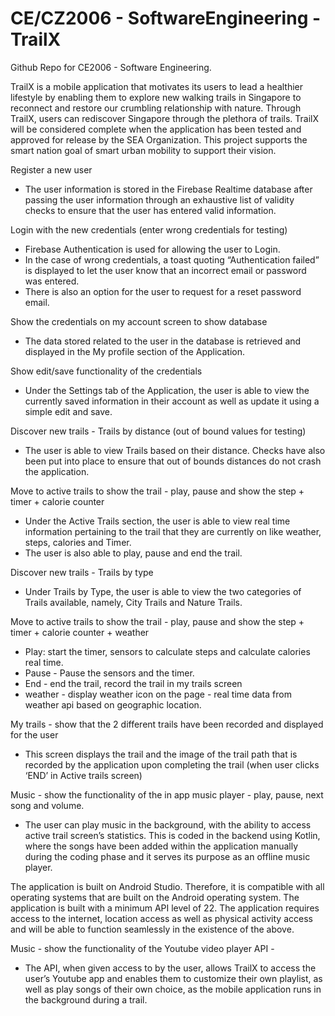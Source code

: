 # CE/CZ2006 - SoftwareEngineering - TrailX
Github Repo for CE2006 - Software Engineering.

TrailX is a mobile application that motivates its users to lead a healthier lifestyle by enabling them to explore new walking trails in Singapore to reconnect and restore our crumbling relationship with nature. Through TrailX, users can rediscover Singapore through the plethora of trails. TrailX will be considered complete when the application has been tested and approved for release by the SEA Organization. This project supports the smart nation goal of smart urban mobility to support their vision. 

Register a new user
- The user information is stored in the Firebase Realtime database after passing the user information through an exhaustive list of validity checks to ensure that the user has entered valid information.

Login with the new credentials (enter wrong credentials for testing)
- Firebase Authentication is used for allowing the user to Login.
- In the case of wrong credentials, a toast quoting “Authentication failed” is displayed to let the user know that an incorrect email or password was entered.
- There is also an option for the user to request for a reset password email.

Show the credentials on my account screen to show database 
- The data stored related to the user in the database is retrieved and displayed in the My profile section of the Application.

Show edit/save functionality of the credentials 
- Under the Settings tab of the Application, the user is able to view the currently saved information in their account as well as update it using a simple edit and save.

Discover new trails - Trails by distance (out of bound values for testing)
- The user is able to view Trails based on their distance. Checks have also been put into place to ensure that out of bounds distances do not crash the application.

Move to active trails to show the trail - play, pause and show the step + timer + calorie counter 
- Under the Active Trails section, the user is able to view real time information pertaining to the trail that they are currently on like weather, steps, calories and Timer.
- The user is also able to play, pause and end the trail.

Discover new trails - Trails by type
- Under Trails by Type, the user is able to view the two categories of Trails available, namely, City Trails and Nature Trails.

Move to active trails to show the trail - play, pause and show the step + timer + calorie counter + weather
- Play: start the timer, sensors to calculate steps and calculate calories real time.
- Pause - Pause the sensors and the timer.
- End - end the trail, record the trail in my trails screen 
- weather - display weather icon on the page - real time data from weather api based on geographic location. 

My trails - show that the 2 different trails have been recorded and displayed for the user
- This screen displays the trail and the image of the trail path that is recorded by the application upon completing the trail (when user clicks ‘END’ in Active trails screen) 

Music - show the functionality of the in app music player - play, pause, next song and volume. 
- The user can play music in the background, with the ability to access active trail screen’s statistics. This is coded in the backend using Kotlin, where the songs have been added within the application manually during the coding phase and it serves its purpose as an offline music player.

The application is built on Android Studio. Therefore, it is compatible with all operating systems that are built on the Android operating system. The application is built with a minimum API level of 22. The application requires access to the internet, location access as well as physical activity access and will be able to function seamlessly in the existence of the above.

Music - show the functionality of the Youtube video player API - 
- The API, when given access to by the user, allows TrailX to access the user’s Youtube app and enables them to customize their own playlist, as well as play songs of their own choice, as the mobile application runs in the background during a trail. 
